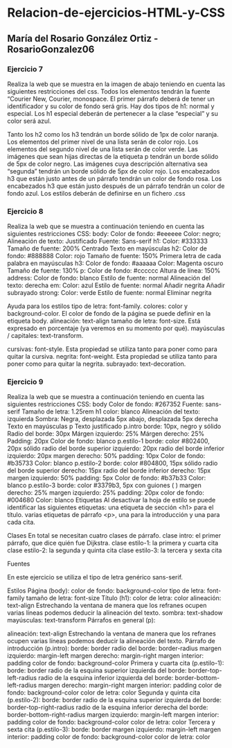 # Relacion-de-ejercicios-HTML-y-CSS
## María del Rosario González Ortiz - RosarioGonzalez06

### Ejercicio 7
Realiza la web que se muestra en la imagen de abajo teniendo en cuenta las siguientes restricciones del css.
Todos los elementos tendrán la fuente “Courier New, Courier, monospace.
El primer párrafo deberá de tener un identificador y su color de fondo será gris.
Hay dos tipos de h1: normal y especial. Los h1 especial deberán de pertenecer a la clase “especial” y su color será azul.

Tanto los h2 como los h3 tendrán un borde sólido de 1px de color naranja.
Los elementos del primer nivel de una lista serán de color rojo.
Los elementos del segundo nivel de una lista serán de color verde.
Las imágenes que sean hijas directas de la etiqueta p tendrán un borde sólido de 5px de color negro.
Las imágenes cuya descripción alternativa sea “segunda” tendrán un borde sólido de 5px de color rojo.
Los encabezados h3 que están justo antes de un párrafo tendrán un color de fondo rosa.
Los encabezados h3 que están justo después de un párrafo tendrán un color de fondo azul.
Los estilos deberán de definirse en un fichero .css

### Ejercicio 8
Realiza la web que se muestra a continuación teniendo en cuenta las siguientes restricciones CSS:
body:
Color de fondo: #eeeeee
Color: negro;
Alineación de texto: Justificado
Fuente: Sans-serif
h1:
Color: #333333
Tamaño de fuente: 200%
Centrado
Texto en mayúsculas
h2:
Color de fondo: #888888
Color: rojo
Tamaño de fuente: 150%
Primera letra de cada palabra en mayúsculas
h3:
Color de fondo: #aaaaaa
Color: Magenta oscuro
Tamaño de fuente: 130%
p:
Color de fondo: #cccccc
Altura de línea: 150%
address:
Color de fondo: blanco
Estilo de fuente: normal
Alineación del texto: derecha
em:
Color: azul
Estilo de fuente: normal
Añadir negrita
Añadir subrayado
strong:
Color: verde
Estilo de fuente: normal
Eliminar negrita

Ayuda para los estilos
tipo de letra: font-family.
colores: color y background-color. El color de fondo de la página se puede definir en la etiqueta body.
alineación: text-align
tamaño de letra: font-size. Está expresado en porcentaje (ya veremos en su momento por qué).
mayúsculas / capitales: text-transform.

cursivas: font-style. Esta propiedad se utiliza tanto para poner como para quitar la cursiva.
negrita: font-weight. Esta propiedad se utiliza tanto para poner como para quitar la negrita.
subrayado: text-decoration.

### Ejercicio 9
Realiza la web que se muestra a continuación teniendo en cuenta las siguientes restricciones CSS:
body
Color de fondo: #267352
Fuente: sans-serif
Tamaño de letra: 1.25rem
h1
color: blanco
Alineación del texto: izquierda
Sombra: Negra, desplazada 5px abajo, desplazada 5px derecha
Texto en mayúsculas
p
Texto justificado
p.intro
borde: 10px, negro y sólido
Radio del borde: 30px
Márgen izquierdo: 25%
Márgen derecho: 25%
Padding: 20px
Color de fondo: blanco
p.estilo-1
borde: color #802400, 20px sólido
radio del borde superior izquierdo: 20px
radio del borde inferior izquierdo: 20px
margen derecho: 50%
padding: 10px
Color de fondo: #b35733
Color: blanco
p.estilo-2
borde: color #804800, 15px sólido
radio del borde superior derecho: 15px
radio del borde inferior derecho: 15px
margen izquierdo: 50%
padding: 5px
Color de fondo: #b37b33
Color: blanco
p.estilo-3
borde: color #3379b3, 5px con guiones (	)
margen derecho: 25%
margen izquierdo: 25%
padding: 20px
color de fondo: #004680
Color: blanco
Etiquetas
Al desactivar la hoja de estilo se puede identificar las siguientes etiquetas:
una etiqueta de sección &lt;h1&gt; para el título.
varias etiquetas de párrafo &lt;p&gt;, una para la introducción y una para cada cita.

Clases
En total se necesitan cuatro clases de párrafo.
clase intro: el primer párrafo, que dice quién fue Dijkstra.
clase estilo-1: la primera y cuarta cita
clase estilo-2: la segunda y quinta cita
clase estilo-3: la tercera y sexta cita

Fuentes

En este ejercicio se utiliza el tipo de letra genérico sans-serif.

Estilos
Página (body):
color de fondo: background-color
tipo de letra: font-family
tamaño de letra: font-size
Título (h1):
color de letra: color
alineación: text-align
Estrechando la ventana de manera que los refranes ocupen varias líneas podemos deducir la alineación del texto.
sombra: text-shadow
mayúsculas: text-transform
Párrafos en general (p):

alineación: text-align
Estrechando la ventana de manera que los refranes ocupen varias líneas podemos deducir la alineación del texto.
Párrafo de introducción (p.intro):
borde: border
radio del borde: border-radius
margen izquierdo: margin-left
margen derecho: margin-right
margen interior: padding
color de fondo: background-color
Primera y cuarta cita (p.estilo-1):
borde: border
radio de la esquina superior izquierda del borde: border-top-left-radius
radio de la esquina inferior izquierda del borde: border-bottom-left-radius
margen derecho: margin-right
margen interior: padding
color de fondo: background-color
color de letra: color
Segunda y quinta cita (p.estilo-2):
borde: border
radio de la esquina superior izquierda del borde: border-top-right-radius
radio de la esquina inferior derecha del borde: border-bottom-right-radius
margen izquierdo: margin-left
margen interior: padding
color de fondo: background-color
color de letra: color
Tercera y sexta cita (p.estilo-3):
borde: border
margen izquierdo: margin-left
margen interior: padding
color de fondo: background-color
color de letra: color



